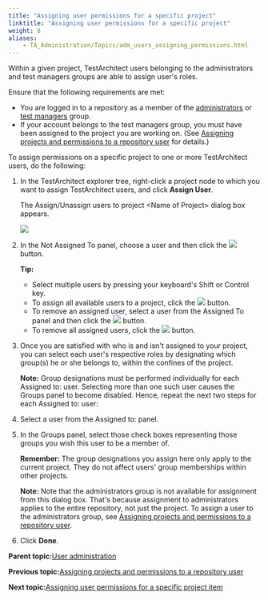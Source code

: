```yaml
--- 
title: "Assigning user permissions for a specific project"
linktitle: "Assigning user permissions for a specific project"
weight: 8
aliases: 
    - TA_Administration/Topics/adm_users_assigning_permissions.html
---
```


Within a given project, TestArchitect users belonging to the administrators and test managers groups are able to assign user's roles.

Ensure that the following requirements are met:

-   You are logged in to a repository as a member of the [administrators](User_administration.md) or [test managers](User_administration.md) group.
-   If your account belongs to the test managers group, you must have been assigned to the project you are working on. \(See [Assigning projects and permissions to a repository user](adm_users_assigning_repositories.md) for details.\)

To assign permissions on a specific project to one or more TestArchitect users, do the following:

1.  In the TestArchitect explorer tree, right-click a project node to which you want to assign TestArchitect users, and click **Assign User**.

    The Assign/Unassign users to project <Name of Project\> dialog box appears.

    ![](/images/TA_Administration/Images/Dialogs_assign_permission.png)

2.  In the Not Assigned To panel, choose a user and then click the ![](/images/TA_Administration/Images/select_user.png) button.

    **Tip:**

    -   Select multiple users by pressing your keyboard's Shift or Control key.
    -   To assign all available users to a project, click the ![](/images/TA_Administration/Images/select_all_users.png) button.
    -   To remove an assigned user, select a user from the Assigned To panel and then click the ![](/images/TA_Administration/Images/remove_an_assigned_user.png) button.
    -   To remove all assigned users, click the ![](/images/TA_Administration/Images/remove_all_assigned_users.png) button.
3.  Once you are satisfied with who is and isn't assigned to your project, you can select each user's respective roles by designating which group\(s\) he or she belongs to, within the confines of the project.

    **Note:** Group designations must be performed individually for each Assigned to: user. Selecting more than one such user causes the Groups panel to become disabled. Hence, repeat the next two steps for each Assigned to: user:

4.  Select a user from the Assigned to: panel.

5.  In the Groups panel, select those check boxes representing those groups you wish this user to be a member of.

    **Remember:** The group designations you assign here only apply to the current project. They do not affect users' group memberships within other projects.

    **Note:** Note that the administrators group is not available for assignment from this dialog box. That's because assignment to administrators applies to the entire repository, not just the project. To assign a user to the administrators group, see [Assigning projects and permissions to a repository user](adm_users_assigning_repositories.md).

6.  Click **Done**.


**Parent topic:**[User administration](../../TA_Administration/Topics/User_administration.md)

**Previous topic:**[Assigning projects and permissions to a repository user](../../TA_Administration/Topics/adm_users_assigning_repositories.md)

**Next topic:**[Assigning user permissions for a specific project item](../../TA_Administration/Topics/adm_users_assigning_permissions_items.md)

